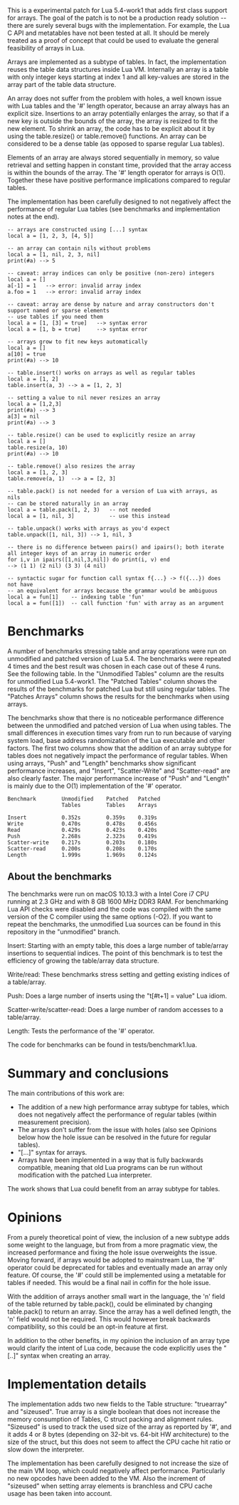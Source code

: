 This is a experimental patch for Lua 5.4-work1 that adds first class support for arrays. The goal of the patch is to not be a production ready solution -- there are surely several bugs with the implementation. For example, the Lua C API and metatables have not been tested at all. It should be merely treated as a proof of concept that could be used to evaluate the general feasibility of arrays in Lua.

Arrays are implemented as a subtype of tables. In fact, the implementation reuses the table data structures inside Lua VM. Internally an array is a table with only integer keys starting at index 1 and all key-values are stored in the array part of the table data structure.

An array does not suffer from the problem with holes, a well known issue with Lua tables and the '#' length operator, because an array always has an explicit size. Insertions to an array potentially enlarges the array, so that if a new key is outside the bounds of the array, the array is resized to fit the new element. To shrink an array, the code has to be explicit about it by using the table.resize() or table.remove() functions. An array can be considered to be a dense table (as opposed to sparse regular Lua tables). 

Elements of an array are always stored sequentially in memory, so value retrieval and setting happen in constant time, provided that the array access is within the bounds of the array. The '#' length operator for arrays is O(1). Together these have positive performance implications compared to regular tables.

The implementation has been carefully designed to not negatively affect the performance of regular Lua tables (see benchmarks and implementation notes at the end).

~~~~
-- arrays are constructed using [...] syntax
local a = [1, 2, 3, [4, 5]]

-- an array can contain nils without problems
local a = [1, nil, 2, 3, nil]
print(#a) --> 5

-- caveat: array indices can only be positive (non-zero) integers
local a = []
a[-1] = 1 	--> error: invalid array index
a.foo = 1 	--> error: invalid array index

-- caveat: array are dense by nature and array constructors don't support named or sparse elements
-- use tables if you need them
local a = [1, [3] = true]	--> syntax error
local a = [1, b = true]		--> syntax error

-- arrays grow to fit new keys automatically
local a = []
a[10] = true
print(#a) --> 10

-- table.insert() works on arrays as well as regular tables
local a = [1, 2]
table.insert(a, 3) --> a = [1, 2, 3]

-- setting a value to nil never resizes an array
local a = [1,2,3]
print(#a) --> 3
a[3] = nil
print(#a) --> 3

-- table.resize() can be used to explicitly resize an array
local a = []
table.resize(a, 10)
print(#a) --> 10

-- table.remove() also resizes the array
local a = [1, 2, 3]
table.remove(a, 1)	--> a = [2, 3]

-- table.pack() is not needed for a version of Lua with arrays, as nils  
-- can be stored naturally in an array
local a = table.pack(1, 2, 3)	-- not needed	
local a = [1, nil, 3]			-- use this instead

-- table.unpack() works with arrays as you'd expect
table.unpack([1, nil, 3]) --> 1, nil, 3

-- there is no difference between pairs() and ipairs(); both iterate all integer keys of an array in numeric order
for i,v in ipairs([1,nil,3,nil]) do print(i, v) end
--> (1 1) (2 nil) (3 3) (4 nil)

-- syntactic sugar for function call syntax f{...} -> f({...}) does not have
-- an equivalent for arrays because the grammar would be ambiguous
local a = fun[1] 	-- indexing table 'fun'
local a = fun([1])	-- call function 'fun' with array as an argument
~~~~

# Benchmarks

A number of benchmarks stressing table and array operations were run on unmodified and patched version of Lua 5.4. The benchmarks were repeated 4 times and the best result was chosen in each case out of these 4 runs. See the following table. In the "Unmodified Tables" column are the results for unmodified Lua 5.4-work1. The "Patched Tables" column shows the results of the benchmarks for patched Lua but still using regular tables. The "Patches Arrays" column shows the results for the benchmarks when using arrays.

The benchmarks show that there is no noticeable performance difference between the unmodified and patched version of Lua when using tables. The small differences in execution times vary from run to run because of varying system load, base address randomization of the Lua executable and other factors. The first two columns show that the addition of an array subtype for tables does not negatively impact the performance of regular tables. When using arrays, "Push" and "Length" benchmarks show significant performance increases, and "Insert", "Scatter-Write" and "Scatter-read" are also clearly faster. The major performance increase of "Push" and "Length" is mainly due to the O(1) implementation of the '#' operator.

~~~~
Benchmark        Unmodified    Patched   Patched
                 Tables        Tables    Arrays

Insert           0.352s        0.359s    0.319s
Write            0.470s        0.478s    0.456s
Read             0.429s        0.423s    0.420s
Push             2.268s        2.323s    0.419s
Scatter-write    0.217s        0.203s    0.180s
Scatter-read     0.200s        0.208s    0.170s
Length           1.999s        1.969s    0.124s
~~~~

## About the benchmarks

The benchmarks were run on macOS 10.13.3 with a Intel Core i7 CPU running at 2.3 GHz and with 8 GB 1600 MHz DDR3 RAM. For benchmarking Lua API checks were disabled and the code was compiled with the same version of the C compiler using the same options (-O2). If you want to repeat the benchmarks, the unmodified Lua sources can be found in this repository in the "unmodified" branch.

Insert: Starting with an empty table, this does a large number of table/array insertions to sequential indices. The point of this benchmark is to test the efficiency of growing the table/array data structure.

Write/read: These benchmarks stress setting and getting existing indices of a table/array.

Push: Does a large number of inserts using the "t[#t+1] = value" Lua idiom.

Scatter-write/scatter-read: Does a large number of random accesses to a table/array.

Length: Tests the performance of the '#' operator.

The code for benchmarks can be found in tests/benchmark1.lua.

# Summary and conclusions

The main contributions of this work are:
* The addition of a new high performance array subtype for tables, which does not negatively affect the performance of regular tables (within measurement precision).
* The arrays don't suffer from the issue with holes (also see Opinions below how the hole issue can be resolved in the future for regular tables).
* "[...]" syntax for arrays.
* Arrays have been implemented in a way that is fully backwards compatible, meaning that old Lua programs can be run without modification with the patched Lua interpreter.

The work shows that Lua could benefit from an array subtype for tables.

# Opinions

From a purely theoretical point of view, the inclusion of a new subtype adds some weight to the language, but from from a more pragmatic view, the increased performance and fixing the hole issue overweights the issue. Moving forward, if arrays would be adopted to mainstream Lua, the '#' operator could be deprecated for tables and eventually made an array only feature. Of course, the '#' could still be implemented using a metatable for tables if needed. This would be a final nail in coffin for the hole issue.

With the addition of arrays another small wart in the language, the 'n' field of the table returned by table.pack(), could be eliminated by changing table.pack() to return an array. Since the array has a well defined length, the 'n' field would not be required. This would however break backwards compatibility, so this could be an opt-in feature at first.

In addition to the other benefits, in my opinion the inclusion of an array type would clarify the intent of Lua code, because the code explicitly uses the "[..]" syntax when creating an array.

# Implementation details

The implementation adds two new fields to the Table structure: "truearray" and "sizeused". True array is a single boolean that does not increase the memory consumption of Tables, C struct packing and alignment rules. "Sizeused" is used to track the used size of the array as reported by '#', and it adds 4 or 8 bytes (depending on 32-bit vs. 64-bit HW architecture) to the size of the struct, but this does not seem to affect the CPU cache hit ratio or slow down the interpreter.

The implementation has been carefully designed to not increase the size of the main VM loop, which could negatively affect performance. Particularly no new opcodes have been added to the VM. Also the increment of "sizeused" when setting array elements is branchless and CPU cache usage has been taken into account.
